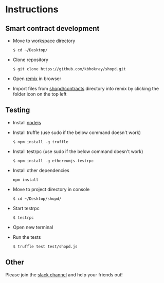 # Instructions

## Smart contract development
* Move to workspace directory

    `$ cd ~/Desktop/`
* Clone repository
    
    `$ git clone https://github.com/kbhokray/shopd.git`
* Open [remix](https://remix.ethereum.org/#version=soljson-v0.4.17+commit.bdeb9e52.js) in browser
* Import files from [shopd/contracts](contracts) directory into remix by clicking the folder icon on the top left

## Testing
* Install [nodejs](https://nodejs.org/en/download/)
* Install truffle (use sudo if the below command doesn't work)

    `$ npm install -g truffle`
* Install testrpc (use sudo if the below command doesn't work)

    `$ npm install -g ethereumjs-testrpc`
* Install other dependencies

    `npm install`
* Move to project directory in console

     `$ cd ~/Desktop/shopd/`
* Start testrpc

    `$ testrpc`
* Open new terminal
* Run the tests

    `$ truffle test test/shopd.js`

## Other
Please join the [slack channel](https://join.slack.com/t/vizitechblockchain/shared_invite/enQtMzAyMTQwMjIzMDI4LWE5MzJkMzg1MTBkMjdhYWQzMzVhZjc0M2RjYjFlMWU2OWViYjBkMDAzZmQwNzUwNDkzNWVlNTk3YjYwYmQ0OWI) and help your friends out!
